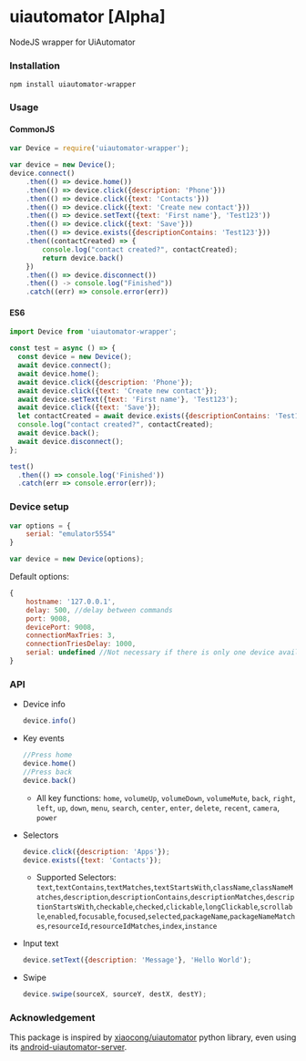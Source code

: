 # uiautomator [Alpha]
NodeJS wrapper for UiAutomator

### Installation
```
npm install uiautomator-wrapper
```

### Usage

#### CommonJS
```javascript
var Device = require('uiautomator-wrapper');

var device = new Device();
device.connect()
    .then(() => device.home())
    .then(() => device.click({description: 'Phone'}))
    .then(() => device.click({text: 'Contacts'}))
    .then(() => device.click({text: 'Create new contact'}))
    .then(() => device.setText({text: 'First name'}, 'Test123'))
    .then(() => device.click({text: 'Save'}))
    .then(() => device.exists({descriptionContains: 'Test123'}))
    .then((contactCreated) => {
        console.log("contact created?", contactCreated);
        return device.back()
    })
    .then(() => device.disconnect())
    .then(() -> console.log("Finished"))
    .catch((err) => console.error(err))

```

#### ES6
```javascript
import Device from 'uiautomator-wrapper';

const test = async () => {
  const device = new Device();
  await device.connect();
  await device.home();
  await device.click({description: 'Phone'});
  await device.click({text: 'Create new contact'});
  await device.setText({text: 'First name'}, 'Test123');
  await device.click({text: 'Save'});
  let contactCreated = await device.exists({descriptionContains: 'Test123'});
  console.log("contact created?", contactCreated);
  await device.back();
  await device.disconnect();
};

test()
  .then(() => console.log('Finished'))
  .catch(err => console.error(err));
```



### Device setup

```javascript
var options = {
    serial: "emulator5554"
}

var device = new Device(options);
```

Default options:
```javascript
{
    hostname: '127.0.0.1',
    delay: 500, //delay between commands
    port: 9008,
    devicePort: 9008,
    connectionMaxTries: 3,
    connectionTriesDelay: 1000,
    serial: undefined //Not necessary if there is only one device available
}

```


### API

* Device info

    ```javascript
    device.info()
    ```
* Key events
    ```javascript
    //Press home
    device.home()
    //Press back
    device.back()
    ```
    * All key functions:
        ```home```, ```volumeUp```, ```volumeDown```, ```volumeMute```, ```back```, ```right```, ```left```, ```up```, ```down```, ```menu```, ```search```, ```center```, ```enter```, ```delete```, ```recent```, ```camera```, ```power```

* Selectors
    ```javascript
    device.click({description: 'Apps'});
    device.exists({text: 'Contacts'});
    ```
    * Supported Selectors:
        ```text```,```textContains```,```textMatches```,```textStartsWith```,```className```,```classNameMatches```,```description```,```descriptionContains```,```descriptionMatches```,```descriptionStartsWith```,```checkable```,```checked```,```clickable```,```longClickable```,```scrollable```,```enabled```,```focusable```,```focused```,```selected```,```packageName```,```packageNameMatches```,```resourceId```,```resourceIdMatches```,```index```,```instance```
        
* Input text
    ```javascript
    device.setText({description: 'Message'}, 'Hello World');
    ```

* Swipe
    ```javascript
    device.swipe(sourceX, sourceY, destX, destY);
    ```


### Acknowledgement
This package is inspired by [xiaocong/uiautomator](https://github.com/xiaocong/uiautomator) python library, even using its [android-uiautomator-server](https://github.com/xiaocong/android-uiautomator-server).